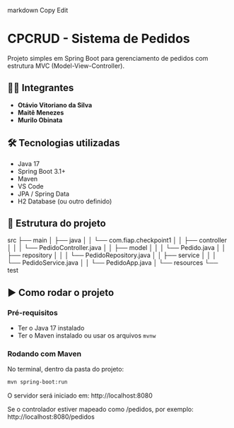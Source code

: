 
markdown
Copy
Edit
# CPCRUD - Sistema de Pedidos

Projeto simples em Spring Boot para gerenciamento de pedidos com estrutura MVC (Model-View-Controller).

## 👨‍💻 Integrantes

- **Otávio Vitoriano da Silva**
- **Maitê Menezes**
- **Murilo Obinata**

## 🛠️ Tecnologias utilizadas

- Java 17
- Spring Boot 3.1+
- Maven
- VS Code
- JPA / Spring Data
- H2 Database (ou outro definido)
  
## 📁 Estrutura do projeto
src
├── main
│ ├── java
│ │ └── com.fiap.checkpoint1
│ │ ├── controller
│ │ │ └── PedidoController.java
│ │ ├── model
│ │ │ └── Pedido.java
│ │ ├── repository
│ │ │ └── PedidoRepository.java
│ │ ├── service
│ │ │ └── PedidoService.java
│ │ └── PedidoApp.java
│ └── resources
└── test

## ▶️ Como rodar o projeto

### Pré-requisitos

- Ter o Java 17 instalado
- Ter o Maven instalado ou usar os arquivos `mvnw`

### Rodando com Maven

No terminal, dentro da pasta do projeto:

```bash
mvn spring-boot:run
```

O servidor será iniciado em:
http://localhost:8080

Se o controlador estiver mapeado como /pedidos, por exemplo:
http://localhost:8080/pedidos                  
